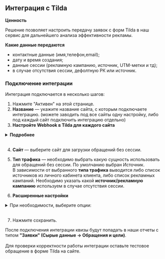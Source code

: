 ## Интеграция с Tilda <br />

**Ценность**   <br />

Решение позволяет настроить передачу заявок с форм Tilda в наш сервис для дальнейшего анализа эффективности рекламы. <br />

 **Какие данные передаются**  <br />
  
- контактные данные (имя,телефон,email);
- дату и время создания;
- данные сессии (рекламную кампанию, источник, UTM-метки и тд);
- в случае отсутствия сессии, дефолтную РК или источник.  <br />

### Подключение интеграции  <br />

Интеграция подключается в несколько шагов: <br />

1. Нажмите "Активен" на этой странице. <br />
2. **Название** — укажите название сайта, с которым подключаете интеграцию. (можете заводить под все сайты одну настройку, либо под каждый сайт подключить интеграцию отдельно) <br />
3. **Настройте Webhook в Tilda для каждого сайта**<br />

<details>
 <summary style="font-weight:bold;"> Подробнее </summary> <br />
   
   - Копируем сгенерированный URL из интерфейса Маркетплейса CoMagic/UIS, переходим в личный кабинет Тильды и добавляем вебхук на данный URL.
   - Выбираем нужный сайт, переходим в Настройки сайта-> Формы ->Webhooks
     -  Проставляем настройку "Посылать Cookies"
     -  Сохраняем настройки и применяем их ко всем формам. 
     -  После этого необходимо переопубликовать все страницы сайта

![image](tilda.gif) 

</details> 
<br />

4. **Сайт** — выберите сайт для загрузки обращений без сессии. <br />
 
5. **Тип трафика** — необходимо выбрать какую сущность использовать для обращений без сессии. По умолчанию выбран Источник. <br />
В зависимости от выбранного **типа трафика** выводится либо список источников из личного кабинета клиента, либо список рекламных кампаний. Необходимо указать какой **источник/рекламную кампанию** используем в случае отсутствия сессии. <br /> 

6. **Расширенные настройки** <br />

<details>
  <summary> При необходимости, выберите опции: </summary> <br />

- **Устанавливать теги** — при выборе маркера выведется дополнительная настройка с выбором тега(ов). Выбранный тег(и) будут проставляться на все обращения из Тильды.
- **Игнорировать сессию** — при выборе все обращения будут загружаться принудительно в выбранную клиентом дефолтную РК или источник (в зависимости от выбранных ниже значений)

</details> 
<br />

7. Нажмите сохранить. <br />

После подключения интеграции квизы будут попадать в наши отчеты с типом **"Заявки" (Сырые данные -> Обращения и цели)**. <br />  
Для проверки корректности работы интеграции оставьте тестовое обращение в форме Tilda на сайте. <br />




